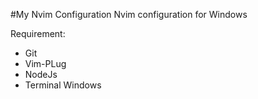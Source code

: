 #My Nvim Configuration 
Nvim configuration for Windows 

Requirement: 
- Git
- Vim-PLug 
- NodeJs
- Terminal Windows
